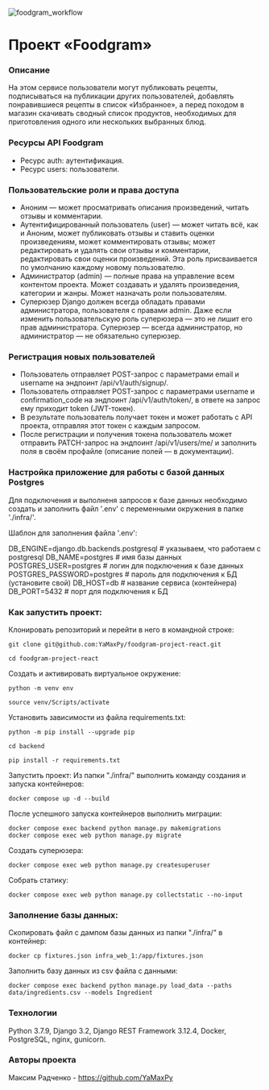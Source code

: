 ![foodgram_workflow](https://github.com/YaMaxPy/foodgram-project-react/actions/workflows/foodgram_workflow.yml/badge.svg)
# Проект «Foodgram»
### Описание
На этом сервисе пользователи могут публиковать рецепты, подписываться на публикации других пользователей, добавлять понравившиеся рецепты в список «Избранное», а перед походом в магазин скачивать сводный список продуктов, необходимых для приготовления одного или нескольких выбранных блюд.

### Ресурсы API Foodgram
- Ресурс auth: аутентификация.
- Ресурс users: пользователи.


### Пользовательские роли и права доступа
- Аноним — может просматривать описания произведений, читать отзывы и комментарии.
- Аутентифицированный пользователь (user) — может читать всё, как и Аноним, может публиковать отзывы и ставить оценки произведениям, может комментировать отзывы; может редактировать и удалять свои отзывы и комментарии, редактировать свои оценки произведений. Эта роль присваивается по умолчанию каждому новому пользователю.
- Администратор (admin) — полные права на управление всем контентом проекта. Может создавать и удалять произведения, категории и жанры. Может назначать роли пользователям.
- Суперюзер Django должен всегда обладать правами администратора, пользователя с правами admin. Даже если изменить пользовательскую роль суперюзера — это не лишит его прав администратора. Суперюзер — всегда администратор, но администратор — не обязательно суперюзер.

### Регистрация новых пользователей
- Пользователь отправляет POST-запрос с параметрами email и username на эндпоинт /api/v1/auth/signup/.
- Пользователь отправляет POST-запрос с параметрами username и confirmation_code на эндпоинт /api/v1/auth/token/, в ответе на запрос ему приходит token (JWT-токен).
- В результате пользователь получает токен и может работать с API проекта, отправляя этот токен с каждым запросом. 
- После регистрации и получения токена пользователь может отправить PATCH-запрос на эндпоинт /api/v1/users/me/ и заполнить поля в своём профайле (описание полей — в документации).

### Настройка приложение для работы с базой данных Postgres
Для подключения и выполненя запросов к базе данных необходимо создать и заполнить файл '.env' с переменными окружения в папке './infra/'.

Шаблон для заполнения файла '.env':

DB_ENGINE=django.db.backends.postgresql # указываем, что работаем с postgresql
DB_NAME=postgres # имя базы данных
POSTGRES_USER=postgres # логин для подключения к базе данных
POSTGRES_PASSWORD=postgres # пароль для подключения к БД (установите свой)
DB_HOST=db # название сервиса (контейнера)
DB_PORT=5432 # порт для подключения к БД 

### Как запустить проект:

Клонировать репозиторий и перейти в него в командной строке:
```
git clone git@github.com:YaMaxPy/foodgram-project-react.git
```
```
cd foodgram-project-react
```
Cоздать и активировать виртуальное окружение:
```
python -m venv env
```
```
source venv/Scripts/activate
```
Установить зависимости из файла requirements.txt:
```
python -m pip install --upgrade pip
```
```
cd backend
```
```
pip install -r requirements.txt
```

Запустить проект:
Из папки "./infra/" выполнить команду создания и запуска контейнеров:
```
docker compose up -d --build
```
После успешного запуска контейнеров выполнить миграции:
```
docker compose exec backend python manage.py makemigrations
docker compose exec web python manage.py migrate
```
Создать суперюзера:
```
docker compose exec web python manage.py createsuperuser
```
Собрать статику:
```
docker compose exec web python manage.py collectstatic --no-input
```

### Заполнение базы данных:
Скопировать файл с дампом базы данных из папки "./infra/" в контейнер:
```
docker cp fixtures.json infra_web_1:/app/fixtures.json
```
Заполнить базу данных из csv файла с данными:
```
docker compose exec backend python manage.py load_data --paths data/ingredients.csv --models Ingredient
```

### Технологии
Python 3.7.9, Django 3.2, Django REST Framework 3.12.4, Docker, PostgreSQL, nginx, gunicorn.

### Авторы проекта
Максим Радченко - https://github.com/YaMaxPy